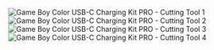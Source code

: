 ![Game Boy Color USB-C Charging Kit PRO - Cutting Tool 1](https://raw.github.com/giltesa/Game-Boy-Color-USB-C-Charging-Kit-Pro/tree/master/2.%20Renders%2C%203D%20models/Cutting%20Tool/Photos/GBC_USB-C_Charging_Kit_Pro_Cutting_Tool_1.jpg)
![Game Boy Color USB-C Charging Kit PRO - Cutting Tool 2](https://raw.github.com/giltesa/Game-Boy-Color-USB-C-Charging-Kit-Pro/tree/master/2.%20Renders%2C%203D%20models/Cutting%20Tool/Photos/GBC_USB-C_Charging_Kit_Pro_Cutting_Tool_2.jpg)
![Game Boy Color USB-C Charging Kit PRO - Cutting Tool 3](https://raw.github.com/giltesa/Game-Boy-Color-USB-C-Charging-Kit-Pro/tree/master/2.%20Renders%2C%203D%20models/Cutting%20Tool/Photos/GBC_USB-C_Charging_Kit_Pro_Cutting_Tool_3.jpg)
![Game Boy Color USB-C Charging Kit PRO - Cutting Tool 4](https://raw.github.com/giltesa/Game-Boy-Color-USB-C-Charging-Kit-Pro/tree/master/2.%20Renders%2C%203D%20models/Cutting%20Tool/Photos/GBC_USB-C_Charging_Kit_Pro_Cutting_Tool_4.jpg)